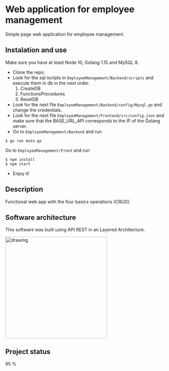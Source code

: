 # Web application for employee management

Simple page web application for employee management.

## Instalation and use

Make sure you have at least Node 10, Golang 1.15 and MySQL 8.

- Clone the repo.
- Look for the sql scripts in `EmployeeManagement/Backend/scripts` and execute them in db in the next order.
	1. CreateDB
	2. FunctionsProcedures
	3. ResetDB
- Look for the next file `EmployeeManagement/Backend/config/Mysql.go` and change the credentials.
- Look for the next file `EmployeeManagement/Frontend/src/config.json` and make sure that the BASE_URL_API corresponds to the IP of the Golang server.
- Go to `EmployeeManagement/Backend` and run 
```
$ go run main.go
```

Go to `EmployeeManagement/Front` and run 
```
$ npm install
$ npm start
``` 
- Enjoy it!
## Description

Functional web app with the four basics operations (CRUD).

## Software architecture

This software was built using API REST in an Layered Architecture.

<img src="https://user-images.githubusercontent.com/22827757/113381784-79c65680-9345-11eb-817a-4a336e877064.png" alt="drawing" width="320"/>

## Project status

95 %
